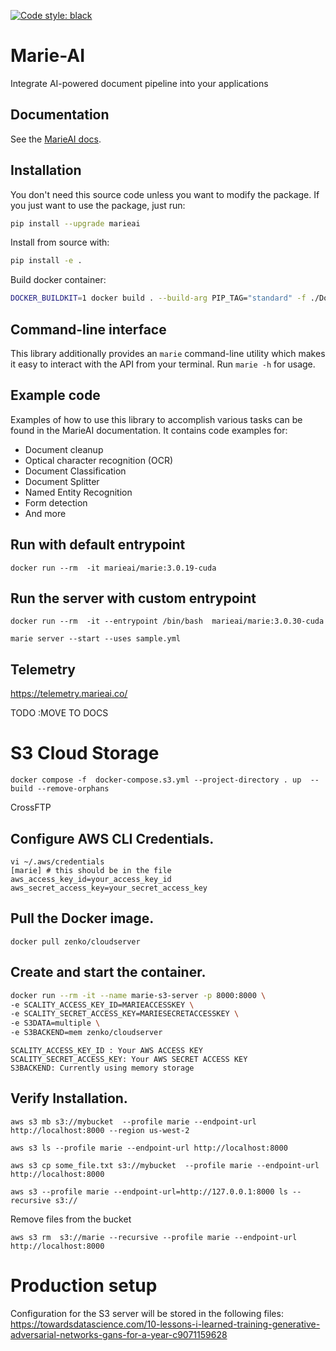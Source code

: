 [![Code style: black](https://img.shields.io/badge/code%20style-black-000000.svg)](https://github.com/psf/black)
# Marie-AI

Integrate AI-powered document pipeline into your applications

## Documentation

See the [MarieAI docs](https://docs.marieai.co).

## Installation

You don't need this source code unless you want to modify the package. If you just
want to use the package, just run:

```sh
pip install --upgrade marieai
```

Install from source with:

```sh
pip install -e .
```

Build docker container:

```sh
DOCKER_BUILDKIT=1 docker build . --build-arg PIP_TAG="standard" -f ./Dockerfiles/gpu.Dockerfile  -t marieai/marie:3.0-cuda 
```

## Command-line interface

This library additionally provides an `marie` command-line utility which makes it easy to interact with the API 
from your terminal. Run `marie -h` for usage.

## Example code

Examples of how to use this library to accomplish various tasks can be found in the MarieAI documentation. 
It contains code examples for:

* Document cleanup
* Optical character recognition (OCR)
* Document Classification
* Document Splitter
* Named Entity Recognition
* Form detection
* And more


## Run with default entrypoint

```shell
docker run --rm  -it marieai/marie:3.0.19-cuda
```

## Run the server with custom entrypoint

```shell
docker run --rm  -it --entrypoint /bin/bash  marieai/marie:3.0.30-cuda

marie server --start --uses sample.yml  
```

## Telemetry
https://telemetry.marieai.co/

TODO :MOVE TO DOCS

# S3 Cloud Storage
```shell
docker compose -f  docker-compose.s3.yml --project-directory . up  --build --remove-orphans
```

CrossFTP


## Configure AWS CLI Credentials.

```shell
vi ~/.aws/credentials
[marie] # this should be in the file
aws_access_key_id=your_access_key_id
aws_secret_access_key=your_secret_access_key
```

 

## Pull the Docker image.

```shell
docker pull zenko/cloudserver
```

## Create and start the container.


```sh
docker run --rm -it --name marie-s3-server -p 8000:8000 \
-e SCALITY_ACCESS_KEY_ID=MARIEACCESSKEY \
-e SCALITY_SECRET_ACCESS_KEY=MARIESECRETACCESSKEY \
-e S3DATA=multiple \
-e S3BACKEND=mem zenko/cloudserver
```

```
SCALITY_ACCESS_KEY_ID : Your AWS ACCESS KEY 
SCALITY_SECRET_ACCESS_KEY: Your AWS SECRET ACCESS KEY 
S3BACKEND: Currently using memory storage
```

## Verify Installation.

```shell
aws s3 mb s3://mybucket  --profile marie --endpoint-url http://localhost:8000 --region us-west-2
```

```shell
aws s3 ls --profile marie --endpoint-url http://localhost:8000
```

```shell
aws s3 cp some_file.txt s3://mybucket  --profile marie --endpoint-url http://localhost:8000
```


```shell
aws s3 --profile marie --endpoint-url=http://127.0.0.1:8000 ls --recursive s3://
```

Remove files from the bucket
```shell
aws s3 rm  s3://marie --recursive --profile marie --endpoint-url http://localhost:8000
```



# Production setup


Configuration for the S3 server will be stored in the following files:
https://towardsdatascience.com/10-lessons-i-learned-training-generative-adversarial-networks-gans-for-a-year-c9071159628
